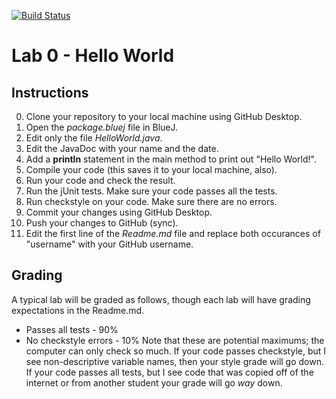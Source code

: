 [![Build Status](https://travis-ci.com/StratfordHS-APCS/lab-00-hello-world-username.svg?token=L8ZuTUsXtxKqevAPVWLC&branch=master)](https://travis-ci.com/StratfordHS-APCS/lab-00-hello-world-username)

# Lab 0 - Hello World

## Instructions

0. Clone your repository to your local machine using GitHub Desktop.
1. Open the *package.bluej* file in BlueJ.
2. Edit only the file *HelloWorld.java*.
3. Edit the JavaDoc with your name and the date.
4. Add a **println** statement in the main method to print out "Hello World!".
5. Compile your code (this saves it to your local machine, also).
6. Run your code and check the result.
7. Run the jUnit tests.  Make sure your code passes all the tests.
8. Run checkstyle on your code.  Make sure there are no errors.
9. Commit your changes using GitHub Desktop.
10. Push your changes to GitHub (sync).
11. Edit the first line of the *Readme.md* file and replace both occurances of "username" with your GitHub username.

## Grading
A typical lab will be graded as follows, though each lab will have grading expectations in the Readme.md.
* Passes all tests - 90%
* No checkstyle errors - 10%
Note that these are potential maximums; the computer can only check so much.  If your code passes checkstyle, but I see non-descriptive variable names, then your style grade will go down.  If your code passes all tests, but I see code that was copied off of the internet or from another student your grade will go *way* down.
